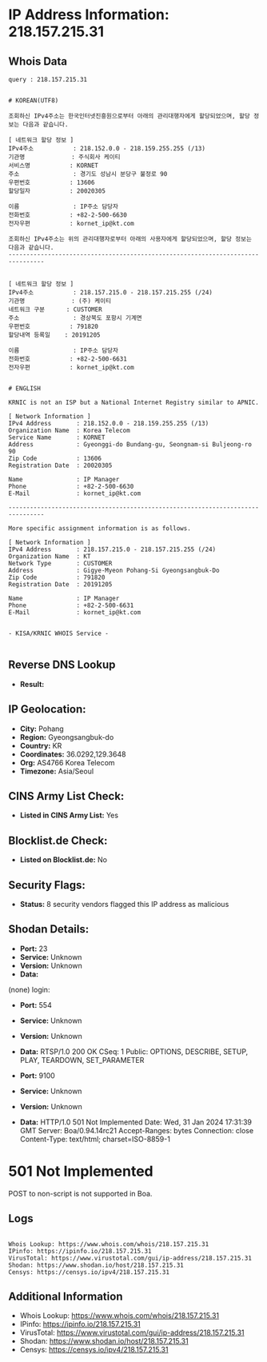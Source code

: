 # IP Address Information: 218.157.215.31

## Whois Data
```
query : 218.157.215.31


# KOREAN(UTF8)

조회하신 IPv4주소는 한국인터넷진흥원으로부터 아래의 관리대행자에게 할당되었으며, 할당 정보는 다음과 같습니다.

[ 네트워크 할당 정보 ]
IPv4주소           : 218.152.0.0 - 218.159.255.255 (/13)
기관명             : 주식회사 케이티
서비스명           : KORNET
주소               : 경기도 성남시 분당구 불정로 90
우편번호           : 13606
할당일자           : 20020305

이름               : IP주소 담당자
전화번호           : +82-2-500-6630
전자우편           : kornet_ip@kt.com

조회하신 IPv4주소는 위의 관리대행자로부터 아래의 사용자에게 할당되었으며, 할당 정보는 다음과 같습니다.
--------------------------------------------------------------------------------


[ 네트워크 할당 정보 ]
IPv4주소           : 218.157.215.0 - 218.157.215.255 (/24)
기관명             : (주) 케이티
네트워크 구분      : CUSTOMER
주소               : 경상북도 포항시 기계면
우편번호           : 791820
할당내역 등록일    : 20191205

이름               : IP주소 담당자
전화번호           : +82-2-500-6631
전자우편           : kornet_ip@kt.com


# ENGLISH

KRNIC is not an ISP but a National Internet Registry similar to APNIC.

[ Network Information ]
IPv4 Address       : 218.152.0.0 - 218.159.255.255 (/13)
Organization Name  : Korea Telecom
Service Name       : KORNET
Address            : Gyeonggi-do Bundang-gu, Seongnam-si Buljeong-ro 90
Zip Code           : 13606
Registration Date  : 20020305

Name               : IP Manager
Phone              : +82-2-500-6630
E-Mail             : kornet_ip@kt.com

--------------------------------------------------------------------------------

More specific assignment information is as follows.

[ Network Information ]
IPv4 Address       : 218.157.215.0 - 218.157.215.255 (/24)
Organization Name  : KT
Network Type       : CUSTOMER
Address            : Gigye-Myeon Pohang-Si Gyeongsangbuk-Do
Zip Code           : 791820
Registration Date  : 20191205

Name               : IP Manager
Phone              : +82-2-500-6631
E-Mail             : kornet_ip@kt.com


- KISA/KRNIC WHOIS Service -


```
## Reverse DNS Lookup
- **Result:** 

## IP Geolocation:
- **City:** Pohang
- **Region:** Gyeongsangbuk-do
- **Country:** KR
- **Coordinates:** 36.0292,129.3648
- **Org:** AS4766 Korea Telecom
- **Timezone:** Asia/Seoul

## CINS Army List Check:
- **Listed in CINS Army List:** 
Yes

## Blocklist.de Check:
- **Listed on Blocklist.de:** 
No

## Security Flags:
- **Status:** 8 security vendors flagged this IP address as malicious

## Shodan Details:
- **Port:** 23
- **Service:** Unknown
- **Version:** Unknown
- **Data:** 
(none) login: 

- **Port:** 554
- **Service:** Unknown
- **Version:** Unknown
- **Data:** RTSP/1.0 200 OK
CSeq: 1
Public: OPTIONS, DESCRIBE, SETUP, PLAY, TEARDOWN, SET_PARAMETER



- **Port:** 9100
- **Service:** Unknown
- **Version:** Unknown
- **Data:** HTTP/1.0 501 Not Implemented
Date: Wed, 31 Jan 2024 17:31:39 GMT
Server: Boa/0.94.14rc21
Accept-Ranges: bytes
Connection: close
Content-Type: text/html; charset=ISO-8859-1

<HTML><HEAD><TITLE>501 Not Implemented</TITLE></HEAD>
<BODY><H1>501 Not Implemented</H1>
POST to non-script is not supported in Boa.
</BODY></HTML>


## Logs
```

Whois Lookup: https://www.whois.com/whois/218.157.215.31
IPinfo: https://ipinfo.io/218.157.215.31
VirusTotal: https://www.virustotal.com/gui/ip-address/218.157.215.31
Shodan: https://www.shodan.io/host/218.157.215.31
Censys: https://censys.io/ipv4/218.157.215.31

```
## Additional Information
- Whois Lookup: https://www.whois.com/whois/218.157.215.31
- IPinfo: https://ipinfo.io/218.157.215.31
- VirusTotal: https://www.virustotal.com/gui/ip-address/218.157.215.31
- Shodan: https://www.shodan.io/host/218.157.215.31
- Censys: https://censys.io/ipv4/218.157.215.31

